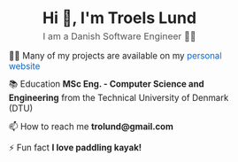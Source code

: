 <div style="max-width: 600px; margin: 0 auto; font-family: -apple-system, BlinkMacSystemFont, 'Segoe UI', Roboto, Oxygen,
  Ubuntu, Cantarell, 'Open Sans', 'Helvetica Neue', sans-serif; color: #222; text-align: center;">

  <h1 style="margin-bottom: 0.2em;">Hi 👋, I'm Troels Lund</h1>
  <h3 style="color: #555; margin-top: 0; font-weight: 400;">I am a Danish Software Engineer 👨‍💻</h3>

  <ul style="list-style: none; padding: 0; margin-top: 1em; text-align: left; max-width: 400px; margin-left: auto; margin-right: auto;">
    <li style="margin-bottom: 0.8em; font-size: 1.1em;">
      🧑‍🔬 Many of my projects are available on my <a href="https://trolund.github.io/" target="_blank" style="color: #0366d6; text-decoration: none;">personal website</a>
    </li>
    <li style="margin-bottom: 0.8em; font-size: 1.1em;">
      📚 Education <strong>MSc Eng. - Computer Science and Engineering</strong> from the Technical University of Denmark (DTU)
    </li>
    <li style="margin-bottom: 0.8em; font-size: 1.1em;">
      📫 How to reach me <strong>trolund@gmail.com</strong>
    </li>
    <li style="font-size: 1.1em;">
      ⚡ Fun fact <strong>I love paddling kayak!</strong>
    </li>
  </ul>
</div>
